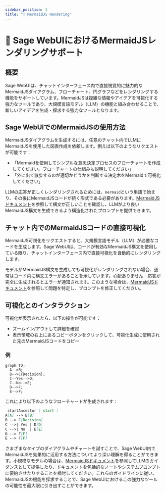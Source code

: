 ```yaml
---
sidebar_position: 3
title: "🌊 MermaidJS Rendering"
---
```


# 🌊 Sage WebUIにおけるMermaidJSレンダリングサポート

## 概要

Sage WebUIは、チャットインターフェース内で直接視覚的に魅力的なMermaidJSダイアグラム、フローチャート、円グラフなどをレンダリングする機能をサポートしています。MermaidJSは複雑な情報やアイデアを可視化する強力なツールであり、大規模言語モデル（LLM）の機能と組み合わせることで、新しいアイデアを生成・探求する強力なツールとなります。

## Sage WebUIでのMermaidJSの使用方法

MermaidJSダイアグラムを生成するには、任意のチャット内でLLMにMermaidJSを使用した図表作成を依頼します。例えば以下のようなリクエストが可能です：

* 「Mermaidを使用してシンプルな意思決定プロセスのフローチャートを作成してください。フローチャートの仕組みも説明してください」
* 「外に出て散歩するのが適切かどうかを判断する決定木をMermaidで可視化してください」

LLMの応答が正しくレンダリングされるためには、`mermaid`という単語で始まり、その後にMermaidJSコードが続く形式である必要があります。[MermaidJSドキュメント](https://mermaid.js.org/intro/)を参照して構文が正しいことを確認し、LLMがより良いMermaidJS構文を生成できるよう構造化されたプロンプトを提供できます。

## チャット内でのMermaidJSコードの直接可視化

MermaidJS可視化をリクエストすると、大規模言語モデル（LLM）が必要なコードを生成します。Sage WebUIは、コードが有効なMermaidJS構文を使用している限り、チャットインターフェース内で直接可視化を自動的にレンダリングします。

モデルがMermaidJS構文を生成しても可視化がレンダリングされない場合、通常はコード内に構文エラーがあることを示しています。心配ありません - 応答が完全に生成されるとエラーが通知されます。このような場合は、[MermaidJSドキュメント](https://mermaid.js.org/intro/)を参照して問題を特定し、プロンプトを修正してください。

## 可視化とのインタラクション

可視化が表示されたら、以下の操作が可能です：

* ズームイン/アウトして詳細を確認
* 表示領域の右上にあるコピーボタンをクリックして、可視化生成に使用された元のMermaidJSコードをコピー

### 例

```mermaid
graph TD;
  A-->B;
  B-->C{Decision};
  C--Yes-->D;
  C--No-->E;
  D-->F;
  E-->F;
```

これにより以下のようなフローチャートが生成されます：

```markdown
 startAncestor [ start ]
A[A] --> B[B]
B --> C[Decision]
C -->| Yes | D[D]
C -->| No  | E[E]
D --> F[F]
E --> F[F]
```

さまざまなタイプのダイアグラムやチャートを試すことで、Sage WebUI内でMermaidJSを効果的に活用する方法についてより深い理解を得ることができます。小規模なモデルの場合は、[MermaidJSドキュメント](https://mermaid.js.org/intro/)を参照してLLMのガイダンスとして提供したり、ドキュメントを包括的なノートやシステムプロンプトに要約させたりすることを検討してください。これらのガイドラインに従い、MermaidJSの機能を探求することで、Sage WebUIにおけるこの強力なツールの可能性を最大限に引き出すことができます。